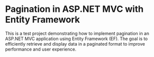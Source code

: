 # Pagination in ASP.NET MVC with Entity Framework
This is a test project demonstrating how to implement pagination in an ASP.NET MVC application using Entity Framework (EF). The goal is to efficiently retrieve and display data in a paginated format to improve performance and user experience.
